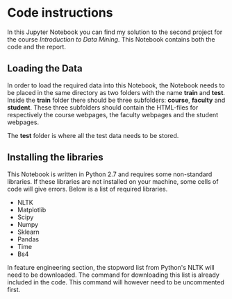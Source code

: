 # Code instructions
In this Jupyter Notebook you can find my solution to the second project for the course *Introduction to Data Mining*.
This Notebook contains both the code and the report.

## Loading the Data
In order to load the required data into this Notebook, the Notebook needs to be placed in the same directory
as two folders with the name **train** and **test**. Inside the **train** folder there should be three subfolders:
**course**, **faculty** and **student**. These three subfolders should contain the HTML-files for respectively
the course webpages, the faculty webpages and the student webpages.

The **test** folder is where all the test data needs to be stored.

## Installing the libraries
This Notebook is written in Python 2.7 and requires some non-standard libraries. If these libraries are not
installed on your machine, some cells of code will give errors. Below is a list of required libraries.

- NLTK
- Matplotlib
- Scipy
- Numpy
- Sklearn
- Pandas
- Time
- Bs4

In feature engineering section, the stopword list from Python's NLTK will need to be downloaded. The command for downloading this list is already included in the code. This command will however need to be uncommented first.
